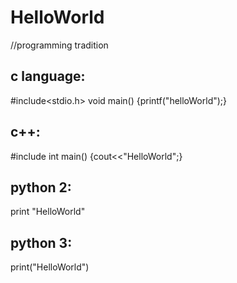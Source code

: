 # HelloWorld
//programming tradition

c language:
-----------
#include<stdio.h>
void main()
{printf("helloWorld");}

c++:
---------
#include<iostream>
int main()
  {cout<<"HelloWorld";}
  
python 2:
---------
print "HelloWorld"

python 3:
---------
print("HelloWorld")

